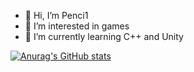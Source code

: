 - 👋 Hi, I’m Penci1
- 👀 I’m interested in games
- 🌱 I’m currently learning C++ and Unity

[![Anurag's GitHub stats](https://github-readme-stats.vercel.app/api?Pencil=anuraghazra)](https://github.com/anuraghazra/github-readme-stats)

<!---
a446187673/a446187673 is a ✨ special ✨ repository because its `README.md` (this file) appears on your GitHub profile.
You can click the Preview link to take a look at your changes.
--->
